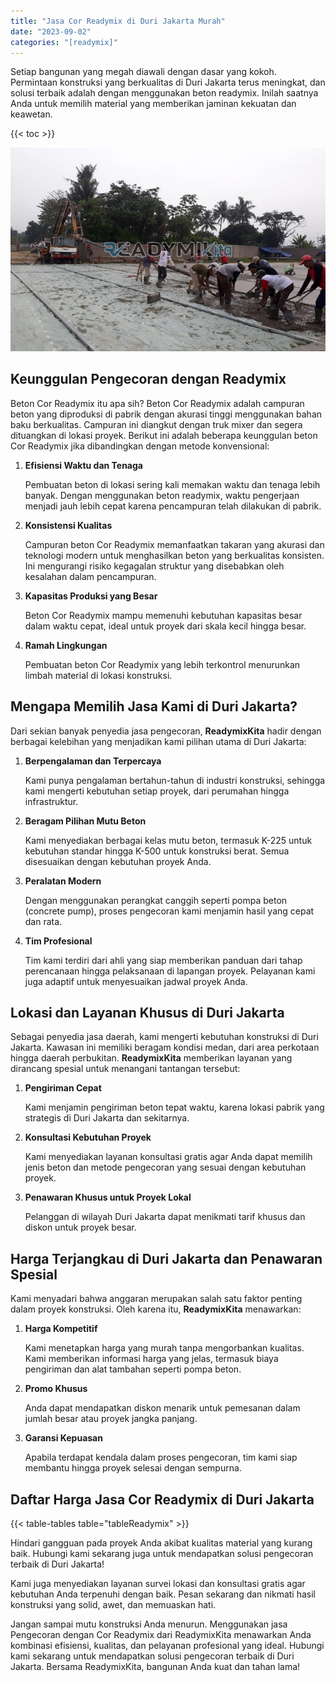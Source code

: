 ```yaml
---
title: "Jasa Cor Readymix di Duri Jakarta Murah"
date: "2023-09-02"
categories: "[readymix]"
---
```


Setiap bangunan yang megah diawali dengan dasar yang kokoh. Permintaan konstruksi yang berkualitas di Duri Jakarta terus meningkat, dan solusi terbaik adalah dengan menggunakan beton readymix. Inilah saatnya Anda untuk memilih material yang memberikan jaminan kekuatan dan keawetan.

{{< toc >}}

![Jasa Cor Readymix di Duri Jakarta Murah](/images/readymix/cor-readymix-02.jpg)

## Keunggulan Pengecoran dengan Readymix

Beton Cor Readymix itu apa sih? Beton Cor Readymix adalah campuran beton yang diproduksi di pabrik dengan akurasi tinggi menggunakan bahan baku berkualitas. Campuran ini diangkut dengan truk mixer dan segera dituangkan di lokasi proyek. Berikut ini adalah beberapa keunggulan beton Cor Readymix jika dibandingkan dengan metode konvensional:

1. **Efisiensi Waktu dan Tenaga**

   Pembuatan beton di lokasi sering kali memakan waktu dan tenaga lebih banyak. Dengan menggunakan beton readymix, waktu pengerjaan menjadi jauh lebih cepat karena pencampuran telah dilakukan di pabrik.

2. **Konsistensi Kualitas**

   Campuran beton Cor Readymix memanfaatkan takaran yang akurasi dan teknologi modern untuk menghasilkan beton yang berkualitas konsisten. Ini mengurangi risiko kegagalan struktur yang disebabkan oleh kesalahan dalam pencampuran.

3. **Kapasitas Produksi yang Besar**

   Beton Cor Readymix mampu memenuhi kebutuhan kapasitas besar dalam waktu cepat, ideal untuk proyek dari skala kecil hingga besar.

4. **Ramah Lingkungan**

   Pembuatan beton Cor Readymix yang lebih terkontrol menurunkan limbah material di lokasi konstruksi.

## Mengapa Memilih Jasa Kami di Duri Jakarta?

Dari sekian banyak penyedia jasa pengecoran, **ReadymixKita** hadir dengan berbagai kelebihan yang menjadikan kami pilihan utama di Duri Jakarta:

1. **Berpengalaman dan Terpercaya**

   Kami punya pengalaman bertahun-tahun di industri konstruksi, sehingga kami mengerti kebutuhan setiap proyek, dari perumahan hingga infrastruktur.

2. **Beragam Pilihan Mutu Beton**

   Kami menyediakan berbagai kelas mutu beton, termasuk K-225 untuk kebutuhan standar hingga K-500 untuk konstruksi berat. Semua disesuaikan dengan kebutuhan proyek Anda.

3. **Peralatan Modern**

   Dengan menggunakan perangkat canggih seperti pompa beton (concrete pump), proses pengecoran kami menjamin hasil yang cepat dan rata.

4. **Tim Profesional**

   Tim kami terdiri dari ahli yang siap memberikan panduan dari tahap perencanaan hingga pelaksanaan di lapangan proyek. Pelayanan kami juga adaptif untuk menyesuaikan jadwal proyek Anda.

## Lokasi dan Layanan Khusus di Duri Jakarta

Sebagai penyedia jasa daerah, kami mengerti kebutuhan konstruksi di Duri Jakarta. Kawasan ini memiliki beragam kondisi medan, dari area perkotaan hingga daerah perbukitan. **ReadymixKita** memberikan layanan yang dirancang spesial untuk menangani tantangan tersebut:

1. **Pengiriman Cepat**

   Kami menjamin pengiriman beton tepat waktu, karena lokasi pabrik yang strategis di Duri Jakarta dan sekitarnya.

2. **Konsultasi Kebutuhan Proyek**

   Kami menyediakan layanan konsultasi gratis agar Anda dapat memilih jenis beton dan metode pengecoran yang sesuai dengan kebutuhan proyek.

3. **Penawaran Khusus untuk Proyek Lokal**

   Pelanggan di wilayah Duri Jakarta dapat menikmati tarif khusus dan diskon untuk proyek besar.

## Harga Terjangkau di Duri Jakarta dan Penawaran Spesial

Kami menyadari bahwa anggaran merupakan salah satu faktor penting dalam proyek konstruksi. Oleh karena itu, **ReadymixKita** menawarkan:

1. **Harga Kompetitif**

   Kami menetapkan harga yang murah tanpa mengorbankan kualitas. Kami memberikan informasi harga yang jelas, termasuk biaya pengiriman dan alat tambahan seperti pompa beton.

2. **Promo Khusus**

   Anda dapat mendapatkan diskon menarik untuk pemesanan dalam jumlah besar atau proyek jangka panjang.

3. **Garansi Kepuasan**

   Apabila terdapat kendala dalam proses pengecoran, tim kami siap membantu hingga proyek selesai dengan sempurna.

## Daftar Harga Jasa Cor Readymix di Duri Jakarta

{{< table-tables table="tableReadymix" >}}

Hindari gangguan pada proyek Anda akibat kualitas material yang kurang baik. Hubungi kami sekarang juga untuk mendapatkan solusi pengecoran terbaik di Duri Jakarta!

Kami juga menyediakan layanan survei lokasi dan konsultasi gratis agar kebutuhan Anda terpenuhi dengan baik. Pesan sekarang dan nikmati hasil konstruksi yang solid, awet, dan memuaskan hati.

Jangan sampai mutu konstruksi Anda menurun. Menggunakan jasa Pengecoran dengan Cor Readymix dari ReadymixKita menawarkan Anda kombinasi efisiensi, kualitas, dan pelayanan profesional yang ideal. Hubungi kami sekarang untuk mendapatkan solusi pengecoran terbaik di Duri Jakarta. Bersama ReadymixKita, bangunan Anda kuat dan tahan lama!